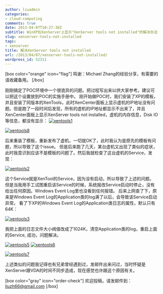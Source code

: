 ```yaml
---
author: liuadmin
categories:
- cloud-computing
comments: true
date: 2013-04-07T10:27:38Z
subtitle: WinXP在XenServer上显示"XenServer tools not installed"的解决办法
slug: xenserver-tools-not-installed
tags:
- xenserver
title: 解决XenServer tools not installed
url: /2013/04/07/xenserver-tools-not-installed/
wordpress_id: 52311
---
```


[box color="orange" icon="flag"]
鸣谢：Michael Zhang的经验分享，有需要的请收藏备用。
[/box]

刚刚搞定了POC环境中一个很诡异的问题。把过程写出来以供大家参考。建议可以把这个设置放到POC的实施手册中。
刚开始做POC时，我们安装了XP的模板，并且安装了同版本的XenTools，此时XenCenter面板上显示虚机的IP地址没有问题。但是跑了一段时间后发现，所有的虚机的IP地址都显示不出来了，并且XenCenter面板上显示XenServer tools not installed，虚机的内存信息，Disk IO等信息，都没有显示：
[![xentools1](http://7bv9gn.com1.z0.glb.clouddn.com/wp-content/uploads/2013/04/xentools1.png)](http://7bv9gn.com1.z0.glb.clouddn.com/wp-content/uploads/2013/04/xentools1.png)

[![xentools8](http://7bv9gn.com1.z0.glb.clouddn.com/wp-content/uploads/2013/04/xentools8.png)](http://7bv9gn.com1.z0.glb.clouddn.com/wp-content/uploads/2013/04/xentools8.png)

后来重装了模板，重新发布了虚机，一切就OK了，此时我认为是原先的模板有问题，所以导致了这个issue。
但是后来跑了几天，某台虚机又出现了类似的症状，此时我意识到应该不是模板的问题了。然后我就检查了这台虚机的Service，发现：

[![xentools2](http://7bv9gn.com1.z0.glb.clouddn.com/wp-content/uploads/2013/04/xentools2.png)](http://7bv9gn.com1.z0.glb.clouddn.com/wp-content/uploads/2013/04/xentools2.png)

这个Service就是XenTool的Service，因为没有启动，所以导致了上述的问题。
但是当我用手工试图重启该Service的时候，系统报改Service启动时停止，没有给出任何原因。Windows Event Log里也没看到任何报错。
后来上网查了下，原来是Windows Event Log的Application类的log满了以后，会导致该Service启动异常。
看了下XP的Windows Event Log的Application类日志的属性，默认只有64K：

[![xentools3](http://7bv9gn.com1.z0.glb.clouddn.com/wp-content/uploads/2013/04/xentools3.png)](http://7bv9gn.com1.z0.glb.clouddn.com/wp-content/uploads/2013/04/xentools3.png)

我把上面的日志文件大小阀值改成了1024K，清空Application类的log，重启上面的Service, 成功，问题解决。

[![xentools5](http://7bv9gn.com1.z0.glb.clouddn.com/wp-content/uploads/2013/04/xentools5.png)](http://7bv9gn.com1.z0.glb.clouddn.com/wp-content/uploads/2013/04/xentools5.png)
[![xentools6](http://7bv9gn.com1.z0.glb.clouddn.com/wp-content/uploads/2013/04/xentools6.png)](http://7bv9gn.com1.z0.glb.clouddn.com/wp-content/uploads/2013/04/xentools6.png)

[![xentools7](http://7bv9gn.com1.z0.glb.clouddn.com/wp-content/uploads/2013/04/xentools7.png)](http://7bv9gn.com1.z0.glb.clouddn.com/wp-content/uploads/2013/04/xentools7.png)

上述类似的问题我记得也有兄弟曾经遇到过，发邮件出来问过，当时怀疑是XenServer跟VDA的时间不同步造成，现在感觉也许跟这个原因有关。

[box color="gray" icon="order-check"]
欢迎投稿，请发邮件到： liuzh66@gmail.com
[/box]

